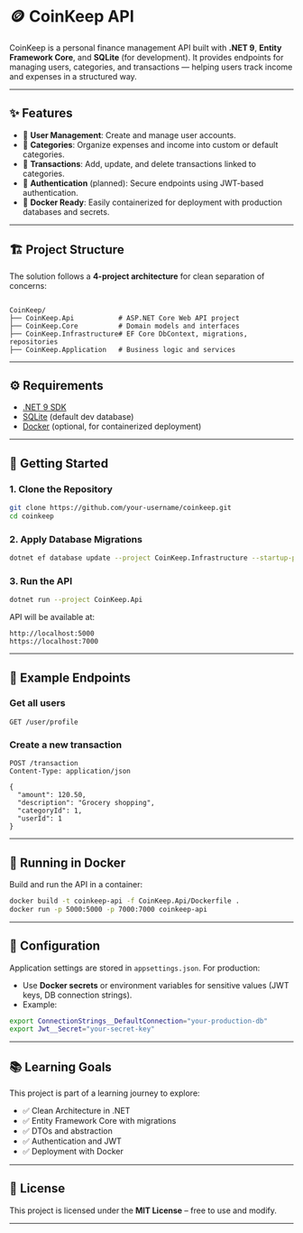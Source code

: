
# 🪙 CoinKeep API

CoinKeep is a personal finance management API built with **.NET 9**, **Entity Framework Core**, and **SQLite** (for development).
It provides endpoints for managing users, categories, and transactions — helping users track income and expenses in a structured way.

---

## ✨ Features

- 👤 **User Management**: Create and manage user accounts.
- 📂 **Categories**: Organize expenses and income into custom or default categories.
- 💸 **Transactions**: Add, update, and delete transactions linked to categories.
- 🔐 **Authentication** (planned): Secure endpoints using JWT-based authentication.
- 🐳 **Docker Ready**: Easily containerized for deployment with production databases and secrets.

---

## 🏗️ Project Structure

The solution follows a **4-project architecture** for clean separation of concerns:

```

CoinKeep/
├── CoinKeep.Api           # ASP.NET Core Web API project
├── CoinKeep.Core          # Domain models and interfaces
├── CoinKeep.Infrastructure# EF Core DbContext, migrations, repositories
├── CoinKeep.Application   # Business logic and services

````

---

## ⚙️ Requirements

- [.NET 9 SDK](https://dotnet.microsoft.com/en-us/download)
- [SQLite](https://www.sqlite.org/download.html) (default dev database)
- [Docker](https://docs.docker.com/get-docker/) (optional, for containerized deployment)

---

## 🚀 Getting Started

### 1. Clone the Repository

```bash
git clone https://github.com/your-username/coinkeep.git
cd coinkeep
````

### 2. Apply Database Migrations

```bash
dotnet ef database update --project CoinKeep.Infrastructure --startup-project CoinKeep.Api
```

### 3. Run the API

```bash
dotnet run --project CoinKeep.Api
```

API will be available at:

```
http://localhost:5000
https://localhost:7000
```

---

## 📖 Example Endpoints

### Get all users

```http
GET /user/profile
```

### Create a new transaction

```http
POST /transaction
Content-Type: application/json

{
  "amount": 120.50,
  "description": "Grocery shopping",
  "categoryId": 1,
  "userId": 1
}
```

---

## 🧪 Running in Docker

Build and run the API in a container:

```bash
docker build -t coinkeep-api -f CoinKeep.Api/Dockerfile .
docker run -p 5000:5000 -p 7000:7000 coinkeep-api
```

---

## 🔐 Configuration

Application settings are stored in `appsettings.json`.
For production:

- Use **Docker secrets** or environment variables for sensitive values (JWT keys, DB connection strings).
- Example:

```bash
export ConnectionStrings__DefaultConnection="your-production-db"
export Jwt__Secret="your-secret-key"
```

---

## 📚 Learning Goals

This project is part of a learning journey to explore:

- ✅ Clean Architecture in .NET
- ✅ Entity Framework Core with migrations
- ✅ DTOs and abstraction
- ✅ Authentication and JWT
- ✅ Deployment with Docker

---

## 📜 License

This project is licensed under the **MIT License** – free to use and modify.

---
